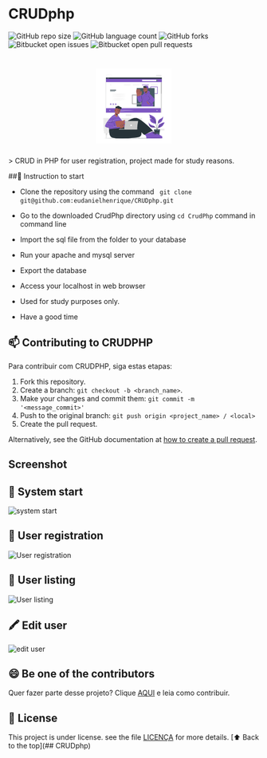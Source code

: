 # CRUDphp

 
![GitHub repo size](https://img.shields.io/github/repo-size/eudanielhenrique/CRUDphp?style=for-the-badge)
![GitHub language count](https://img.shields.io/github/languages/count/eudanielhenrique/CRUDphp?style=for-the-badge)
![GitHub forks](https://img.shields.io/github/forks/eudanielhenrique/CRUDphp?style=for-the-badge)
![Bitbucket open issues](https://img.shields.io/bitbucket/issues/eudanielhenrique/CRUDphp?style=for-the-badge)
![Bitbucket open pull requests](https://img.shields.io/bitbucket/pr-raw/eudanielhenrique/CRUDphp?style=for-the-badge)


<h1 align="center">
 <img src="/assets/img/illustrations/Online%20page-cuate.svg" style="width: 30%!important;" alt="User registration"></center>
</h1>
 > CRUD in PHP for user registration, project made for study reasons.

##🚀 Instruction to start
- Clone the repository using the command ``` git clone git@github.com:eudanielhenrique/CRUDphp.git```
- Go to the downloaded CrudPhp directory using ```cd CrudPhp``` command in command line
- Import the sql file from the folder to your database

- Run your apache and mysql server
- Export the database
- Access your localhost in web browser
- Used for study purposes only.
- Have a good time

## 📫 Contributing to CRUDPHP
<!---Se o seu README for longo ou se você tiver algum processo ou etapas específicas que deseja que os contribuidores sigam, considere a criação de um arquivo CONTRIBUTING.md separado--->
Para contribuir com CRUDPHP, siga estas etapas:

1. Fork this repository.
2. Create a branch: `git checkout -b <branch_name>`.
3. Make your changes and commit them: `git commit -m '<message_commit>'`
4. Push to the original branch: `git push origin <project_name> / <local>`
5. Create the pull request.

Alternatively, see the GitHub documentation at [how to create a pull request](https://help.github.com/en/github/collaborating-with-issues-and-pull-requests/creating-a-pull-request ).


## Screenshot

## 🚀 System start
<img src="https://i.imgur.com/AcIzQAZ.png" alt="system start">

## 👥 User registration
<img src="https://i.imgur.com/eUMQgqB.png" alt="User registration">

## 📃 User listing
<img src="https://i.imgur.com/qQCvocE.png" alt="User listing">

## 🖍  Edit user
<img src="https://i.imgur.com/qQCvocE.png" alt="edit user">


## 😄 Be one of the contributors<br>

Quer fazer parte desse projeto? Clique [AQUI](CONTRIBUTING.md) e leia como contribuir.

## 📝 License

This project is under license. see the file [LICENÇA](LICENSE.md) for more details.
[⬆ Back to the top](## CRUDphp)<br>
